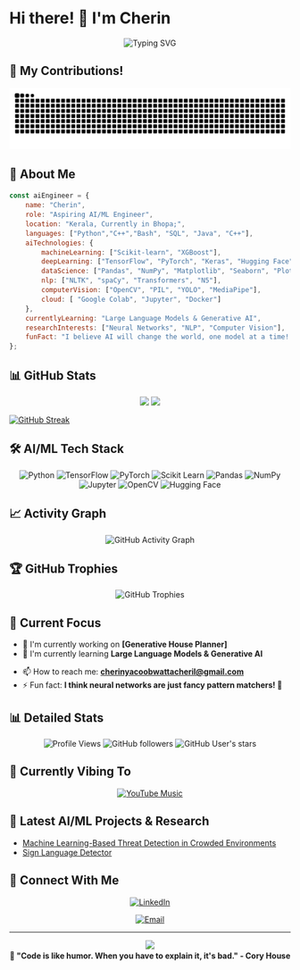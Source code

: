 # Hi there! 👋 I'm Cherin

<div align="center">
  <img src="https://readme-typing-svg.herokuapp.com?font=Fira+Code&pause=1000&color=00D4AA&center=true&vCenter=true&width=435&lines=AI+%26+ML+Engineer;Data+Science+Enthusiast;Building+Intelligent+Systems;Always+exploring+new+algorithms!" alt="Typing SVG" />
</div>

## 🐍 My Contributions!

<div align="center">
  <img src="https://raw.githubusercontent.com/EnvisDrako/EnvisDrako/output/snake.svg" alt="Snake animation" />
</div>

## 🚀 About Me

```javascript
const aiEngineer = {
    name: "Cherin",
    role: "Aspiring AI/ML Engineer",
    location: "Kerala, Currently in Bhopa;",
    languages: ["Python","C++","Bash", "SQL", "Java", "C++"],
    aiTechnologies: {
        machineLearning: ["Scikit-learn", "XGBoost"],
        deepLearning: ["TensorFlow", "PyTorch", "Keras", "Hugging Face"],
        dataScience: ["Pandas", "NumPy", "Matplotlib", "Seaborn", "Plotly"],
        nlp: ["NLTK", "spaCy", "Transformers", "N5"],
        computerVision: ["OpenCV", "PIL", "YOLO", "MediaPipe"],
        cloud: [ "Google Colab", "Jupyter", "Docker"]
    },
    currentlyLearning: "Large Language Models & Generative AI",
    researchInterests: ["Neural Networks", "NLP", "Computer Vision"],
    funFact: "I believe AI will change the world, one model at a time! 🤖"
};
```

## 📊 GitHub Stats

<div align="center">
  <img height="180em" src="https://github-readme-stats.vercel.app/api?username=EnvisDrako&show_icons=true&theme=tokyonight&include_all_commits=true&count_private=true"/>
  <img height="180em" src="https://github-readme-stats.vercel.app/api/top-langs/?username=EnvisDrako&layout=compact&langs_count=8&theme=tokyonight"/>
</div>

[![GitHub Streak](https://streak-stats.demolab.com/?user=EnvisDrako)](https://git.io/streak-stats)


## 🛠️ AI/ML Tech Stack

<div align="center">
  
![Python](https://img.shields.io/badge/-Python-3776AB?style=for-the-badge&logo=python&logoColor=white)
![TensorFlow](https://img.shields.io/badge/-TensorFlow-FF6F00?style=for-the-badge&logo=tensorflow&logoColor=white)
![PyTorch](https://img.shields.io/badge/-PyTorch-EE4C2C?style=for-the-badge&logo=pytorch&logoColor=white)
![Scikit Learn](https://img.shields.io/badge/-Scikit%20Learn-F7931E?style=for-the-badge&logo=scikit-learn&logoColor=white)
![Pandas](https://img.shields.io/badge/-Pandas-150458?style=for-the-badge&logo=pandas&logoColor=white)
![NumPy](https://img.shields.io/badge/-NumPy-013243?style=for-the-badge&logo=numpy&logoColor=white)
![Jupyter](https://img.shields.io/badge/-Jupyter-F37626?style=for-the-badge&logo=jupyter&logoColor=white)
![OpenCV](https://img.shields.io/badge/-OpenCV-5C3EE8?style=for-the-badge&logo=opencv&logoColor=white)
![Hugging Face](https://img.shields.io/badge/-🤗%20Hugging%20Face-FFD21E?style=for-the-badge&logoColor=black)

</div>

## 📈 Activity Graph

<div align="center">
  <img src="https://github-readme-activity-graph.vercel.app/graph?username=EnvisDrako&theme=tokyo-night&bg_color=1a1b27&color=00d4aa&line=00d4aa&point=ffffff" alt="GitHub Activity Graph" />
</div>

## 🏆 GitHub Trophies

<div align="center">
  <img src="https://github-profile-trophy.vercel.app/?username=EnvisDrako&theme=tokyonight&row=1&column=6&margin-h=8&margin-w=8&no-bg=false&no-frame=false" alt="GitHub Trophies" />
</div>

## 🎯 Current Focus

- 🔭 I'm currently working on **[Generative House Planner]**
- 🌱 I'm currently learning **Large Language Models & Generative AI**
<!-- - 👯 I'm looking to collaborate on **AI/ML Research Projects** -->
<!-- - 💬 Ask me about **Machine Learning, Deep Learning, Data Science** -->
- 📫 How to reach me: **cherinyacoobwattacheril@gmail.com**
- ⚡ Fun fact: **I think neural networks are just fancy pattern matchers! 🧠**

## 📊 Detailed Stats

<div align="center">
  
![Profile Views](https://komarev.com/ghpvc/?username=EnvisDrako&color=brightgreen&style=for-the-badge)
![GitHub followers](https://img.shields.io/github/followers/EnvisDrako?style=for-the-badge&color=blue)
![GitHub User's stars](https://img.shields.io/github/stars/EnvisDrako?style=for-the-badge&color=yellow)

</div>

## 🎵 Currently Vibing To

<div align="center">
  
[![YouTube Music](https://img.shields.io/badge/YouTube%20Music-FF0000?style=for-the-badge&logo=youtube-music&logoColor=white)](https://music.youtube.com/watch?v=5wm9r4XAOV0&si=7qJFwzU4heNZks1C)

</div>

## 📝 Latest AI/ML Projects & Research

<!-- BLOG-POST-LIST:START -->
- [Machine Learning-Based Threat Detection in Crowded Environments](https://ieeexplore.ieee.org/abstract/document/11026626)
- [Sign Language Detector](https://github.com/EnvisDrako/Sign-Language-Detection)
<!-- BLOG-POST-LIST:END -->

## 🤝 Connect With Me

<div align="center">
  
[![LinkedIn](https://img.shields.io/badge/-LinkedIn-0077B5?style=for-the-badge&logo=linkedin&logoColor=white)](https://www.linkedin.com/in/cherin-yacoob-648546251)
<!-- [![Twitter](https://img.shields.io/badge/-Twitter-1DA1F2?style=for-the-badge&logo=twitter&logoColor=white)](https://twitter.com/YOUR_TWITTER)
[![Portfolio](https://img.shields.io/badge/-Portfolio-000000?style=for-the-badge&logo=react&logoColor=white)](https://your-portfolio.com) -->
[![Email](https://img.shields.io/badge/-Email-D14836?style=for-the-badge&logo=gmail&logoColor=white)](mailto:cherinyacoobwattacheril@gmail.com)

</div>

---

<div align="center">
  <img src="https://capsule-render.vercel.app/api?type=waving&color=gradient&height=100&section=footer" />
</div>

<div align="center">
  <b>💫 "Code is like humor. When you have to explain it, it's bad." - Cory House</b>
</div>
